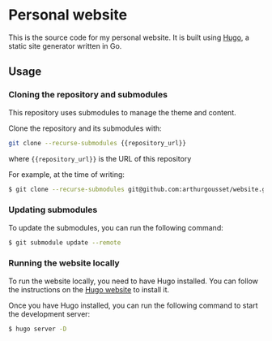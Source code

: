 # Personal website

This is the source code for my personal website. It is built using [Hugo](https://gohugo.io/), a
static site generator written in Go.

## Usage

### Cloning the repository and submodules

This repository uses submodules to manage the theme and content.

Clone the repository and its submodules with:

```sh
git clone --recurse-submodules {{repository_url}}
```

where `{{repository_url}}` is the URL of this repository

For example, at the time of writing:

```sh
$ git clone --recurse-submodules git@github.com:arthurgousset/website.git
```

### Updating submodules

To update the submodules, you can run the following command:

```sh
$ git submodule update --remote
```

### Running the website locally

To run the website locally, you need to have Hugo installed. You can follow the instructions on the
[Hugo website](https://gohugo.io/getting-started/installing/) to install it.

Once you have Hugo installed, you can run the following command to start the development server:

```bash
$ hugo server -D
```